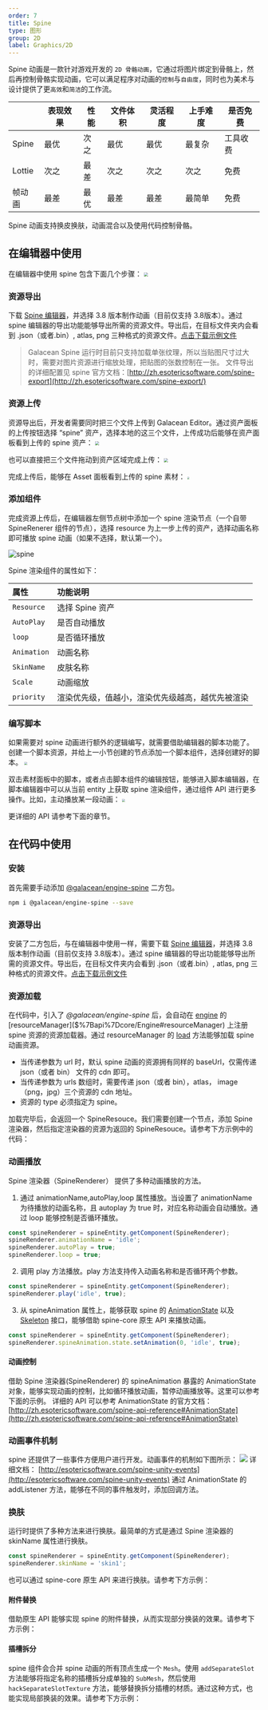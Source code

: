 ```yaml
---
order: 7
title: Spine
type: 图形
group: 2D
label: Graphics/2D
---
```


Spine 动画是一款针对游戏开发的 `2D 骨骼动画`，它通过将图片绑定到骨骼上，然后再控制骨骼实现动画，它可以满足程序对动画的`控制`与`自由度`，同时也为美术与设计提供了更`高效`和`简洁`的工作流。

|        | 表现效果 | 性能 | 文件体积 | 灵活程度 | 上手难度 | 是否免费 |
| ------ | -------- | ---- | -------- | -------- | -------- | -------- |
| Spine  | 最优     | 次之 | 最优     | 最优     | 最复杂   | 工具收费 |
| Lottie | 次之     | 最差 | 次之     | 次之     | 次之     | 免费     |
| 帧动画 | 最差     | 最优 | 最差     | 最差     | 最简单   | 免费     |

Spine 动画支持换皮换肤，动画混合以及使用代码控制骨骼。


## 在编辑器中使用
在编辑器中使用 spine 包含下面几个步骤：
<img src="https://mdn.alipayobjects.com/huamei_kz4wfo/afts/img/A*SDIMT5gq-5IAAAAAAAAAAAAADsp6AQ/original"  style="zoom:50%;" />


### 资源导出

下载 [Spine 编辑器](https://zh.esotericsoftware.com/)，并选择 3.8 版本制作动画（目前仅支持 3.8版本）。通过 spine 编辑器的导出功能能够导出所需的资源文件。导出后，在目标文件夹内会看到 .json（或者.bin）, atlas, png 三种格式的资源文件。[点击下载示例文件](https://mdn.alipayobjects.com/portal_h1wdez/afts/file/A*uhFUSbeI5z0AAAAAAAAAAAAAAQAAAQ)


> Galacean Spine 运行时目前只支持加载单张纹理，所以当贴图尺寸过大时，需要对图片资源进行缩放处理，把贴图的张数控制在一张。
文件导出的详细配置见 spine 官方文档：[http://zh.esotericsoftware.com/spine-export](http://zh.esotericsoftware.com/spine-export/)


### 资源上传

资源导出后，开发者需要同时把三个文件上传到 Galacean Editor。通过资产面板的上传按钮选择 “spine” 资产，选择本地的这三个文件，上传成功后能够在资产面板看到上传的 spine 资产：
<img src="https://mdn.alipayobjects.com/huamei_kz4wfo/afts/img/A*OYpQSIgQi8UAAAAAAAAAAAAADsp6AQ/original"  style="zoom:50%;" />

也可以直接把三个文件拖动到资产区域完成上传：
<img src="https://mdn.alipayobjects.com/huamei_kz4wfo/afts/img/A*ZQi1SasPBGUAAAAAAAAAAAAADsp6AQ/original"  style="zoom:50%;" />

完成上传后，能够在 Asset 面板看到上传的 spine 素材：
<img src="https://mdn.alipayobjects.com/huamei_kz4wfo/afts/img/A*5HacQrZQQA8AAAAAAAAAAAAADsp6AQ/original"  style="zoom:30%;" />


### 添加组件
完成资源上传后，在编辑器左侧节点树中添加一个 spine 渲染节点（一个自带 SpineRenerer 组件的节点），选择 resource 为上一步上传的资产，选择动画名称即可播放 spine 动画（如果不选择，默认第一个）。

![spine](https://mdn.alipayobjects.com/huamei_w6ifet/afts/img/A*tqm4R51gYxEAAAAAAAAAAAAADjCHAQ/original)

Spine 渲染组件的属性如下：

| 属性 | 功能说明 |
| :--- | :--- |
| `Resource` | 选择 Spine 资产 |
| `AutoPlay` | 是否自动播放 |
| `loop` | 是否循环播放 |
| `Animation` | 动画名称 |
| `SkinName` | 皮肤名称 |
| `Scale` | 动画缩放 |
| `priority` | 渲染优先级，值越小，渲染优先级越高，越优先被渲染 |


### 编写脚本
如果需要对 spine 动画进行额外的逻辑编写，就需要借助编辑器的脚本功能了。创建一个脚本资源，并给上一小节创建的节点添加一个脚本组件，选择创建好的脚本。
<img src="https://mdn.alipayobjects.com/huamei_kz4wfo/afts/img/A*0FhvS6askHoAAAAAAAAAAAAADsp6AQ/original"  style="zoom:40%;" />

双击素材面板中的脚本，或者点击脚本组件的编辑按钮，能够进入脚本编辑器，在脚本编辑器中可以从当前 entity 上获取 spine 渲染组件，通过组件 API 进行更多操作。比如，主动播放某一段动画：
<img src="https://mdn.alipayobjects.com/huamei_kz4wfo/afts/img/A*UYX6RYDYrFQAAAAAAAAAAAAADsp6AQ/original"  style="zoom:40%;" />

更详细的 API 请参考下面的章节。


## 在代码中使用

### 安装
首先需要手动添加 [@galacean/engine-spine](https://github.com/galacean/engine-spine)  二方包。

```bash
npm i @galacean/engine-spine --save
```

### 资源导出
安装了二方包后，与在编辑器中使用一样，需要下载 [Spine 编辑器](https://zh.esotericsoftware.com/)，并选择 3.8 版本制作动画（目前仅支持 3.8版本）。通过 spine 编辑器的导出功能能够导出所需的资源文件。导出后，在目标文件夹内会看到 .json（或者.bin）, atlas, png 三种格式的资源文件。[点击下载示例文件](https://mdn.alipayobjects.com/portal_h1wdez/afts/file/A*uhFUSbeI5z0AAAAAAAAAAAAAAQAAAQ)

### 资源加载
在代码中，引入了 _@galacean/engine-spine_ 后，会自动在 [engine]($%7Bapi%7Dcore/Engine) 的 [resourceManager]($%7Bapi%7Dcore/Engine#resourceManager) 上注册 spine 资源的资源加载器。通过 resourceManager 的 [load]($%7Bapi%7Dcore/ResourceManager/#load) 方法能够加载 spine 动画资源。

- 当传递参数为 url 时，默认 spine 动画的资源拥有同样的 baseUrl，仅需传递  json（或者 bin） 文件的 cdn 即可。
- 当传递参数为 urls 数组时，需要传递 json（或者 bin），atlas， image（png，jpg）三个资源的 cdn 地址。
- 资源的 type 必须指定为 spine。

加载完毕后，会返回一个 SpineResouce。我们需要创建一个节点，添加 Spine 渲染器，然后指定渲染器的资源为返回的 SpineResouce。请参考下方示例中的代码：

<playground src="spine-animation.ts"></playground>

### 动画播放

Spine 渲染器（SpineRenderer） 提供了多种动画播放的方法。

1. 通过 animationName,autoPlay,loop 属性播放。当设置了 animationName 为待播放的动画名称，且 autoplay 为 true 时，对应名称动画会自动播放。通过 loop 能够控制是否循环播放。

```javascript
const spineRenderer = spineEntity.getComponent(SpineRenderer);
spineRenderer.animationName = 'idle';
spineRenderer.autoPlay = true;
spineRenderer.loop = true;
```
2. 调用 play 方法播放。play 方法支持传入动画名称和是否循环两个参数。
```javascript
const spineRenderer = spineEntity.getComponent(SpineRenderer);
spineRenderer.play('idle', true);
```
3. 从 spineAnimation 属性上，能够获取 spine 的 [AnimationState](http://zh.esotericsoftware.com/spine-api-reference#AnimationState) 以及 [Skeleton](http://zh.esotericsoftware.com/spine-api-reference#Skeleton) 接口，能够借助 spine-core 原生 API 来播放动画。
```javascript
const spineRenderer = spineEntity.getComponent(SpineRenderer);
spineRenderer.spineAnimation.state.setAnimation(0, 'idle', true);
```

#### 动画控制

借助 Spine 渲染器(SpineRenderer) 的 spineAnimation 暴露的 AnimationState 对象，能够实现动画的控制，比如循环播放动画，暂停动画播放等。这里可以参考下面的示例。
详细的 API 可以参考 AnimationState 的官方文档：[http://zh.esotericsoftware.com/spine-api-reference#AnimationState](http://zh.esotericsoftware.com/spine-api-reference#AnimationState)

### 动画事件机制

spine 还提供了一些事件方便用户进行开发。动画事件的机制如下图所示：
![](https://gw.alipayobjects.com/mdn/mybank_yul/afts/img/A*fC1NT5tTET8AAAAAAAAAAAAAARQnAQ#crop=0&crop=0&crop=1&crop=1&id=JUZeZ&originHeight=280&originWidth=640&originalType=binary&ratio=1&rotation=0&showTitle=false&status=done&style=none&title=)
详细文档：
[http://esotericsoftware.com/spine-unity-events](http://esotericsoftware.com/spine-unity-events)
通过 AnimationState 的 addListener 方法，能够在不同的事件触发时，添加回调方法。

### 换肤
运行时提供了多种方法来进行换肤。最简单的方式是通过 Spine 渲染器的 skinName 属性进行换肤。
```javascript
const spineRenderer = spineEntity.getComponent(SpineRenderer);
spineRenderer.skinName = 'skin1';
```
也可以通过 spine-core 原生 API 来进行换肤。请参考下方示例：
<playground src="spine-skin-change.ts"></playground>


#### 附件替换

借助原生 API 能够实现 spine 的附件替换，从而实现部分换装的效果。请参考下方示例：
<playground src="spine-change-attachment.ts"></playground>


#### 插槽拆分

spine 组件会合并 spine 动画的所有顶点生成一个 `Mesh`。使用 `addSeparateSlot` 方法能够将指定名称的插槽拆分成单独的 `SubMesh`，然后使用 `hackSeparateSlotTexture` 方法，能够替换拆分插槽的材质。通过这种方式，也能实现局部换装的效果。请参考下方示例：

<playground src="spine-hack-slot-texture.ts"></playground>





